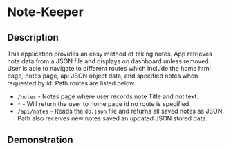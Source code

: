 # Note-Keeper
## Description 
This application provides an easy method of taking notes. App retrieves note data from a JSON file and displays on dashboard unless removed. User is able to navigate to different routes which include the home html page, notes page, api JSON object data, and specified notes when requested by id. Path routes are listed below. 

* `/notes` - Notes page where user records note Title and not text.
* `*` - Will return the user to home page id no route is specified.
* `/api/notes` - Reads the `db.json` file and returns all saved notes as JSON. Path also receives new notes saved an updated JSON stored data.

## Demonstration

